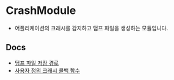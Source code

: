# CrashModule
- 어플리케이션의 크래시를 감지하고 덤프 파일을 생성하는 모듈입니다.

## Docs
- [덤프 파일 저장 경로](./Docs/덤프%20파일%20저장%20경로.md)
- [사용자 정의 크래시 콜백 함수](./Docs/사용자%20정의%20크래시%20콜백%20함수.md)